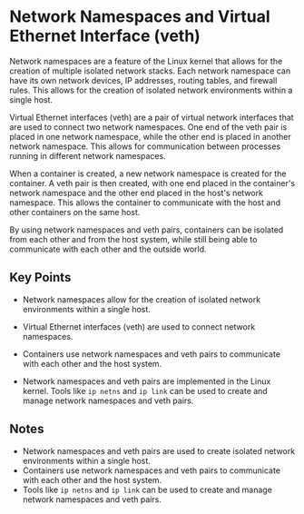 # Network Namespaces and Virtual Ethernet Interface (veth)

Network namespaces are a feature of the Linux kernel that allows for the creation of multiple isolated network stacks. Each network namespace can have its own network devices, IP addresses, routing tables, and firewall rules. This allows for the creation of isolated network environments within a single host.

Virtual Ethernet interfaces (veth) are a pair of virtual network interfaces that are used to connect two network namespaces. One end of the veth pair is placed in one network namespace, while the other end is placed in another network namespace. This allows for communication between processes running in different network namespaces.

When a container is created, a new network namespace is created for the container. A veth pair is then created, with one end placed in the container's network namespace and the other end placed in the host's network namespace. This allows the container to communicate with the host and other containers on the same host.

By using network namespaces and veth pairs, containers can be isolated from each other and from the host system, while still being able to communicate with each other and the outside world.

## Key Points

- Network namespaces allow for the creation of isolated network environments within a single host.
- Virtual Ethernet interfaces (veth) are used to connect network namespaces.
- Containers use network namespaces and veth pairs to communicate with each other and the host system.

- Network namespaces and veth pairs are implemented in the Linux kernel. Tools like `ip netns` and `ip link` can be used to create and manage network namespaces and veth pairs.

## Notes

- Network namespaces and veth pairs are used to create isolated network environments within a single host.
- Containers use network namespaces and veth pairs to communicate with each other and the host system.
- Tools like `ip netns` and `ip link` can be used to create and manage network namespaces and veth pairs.
